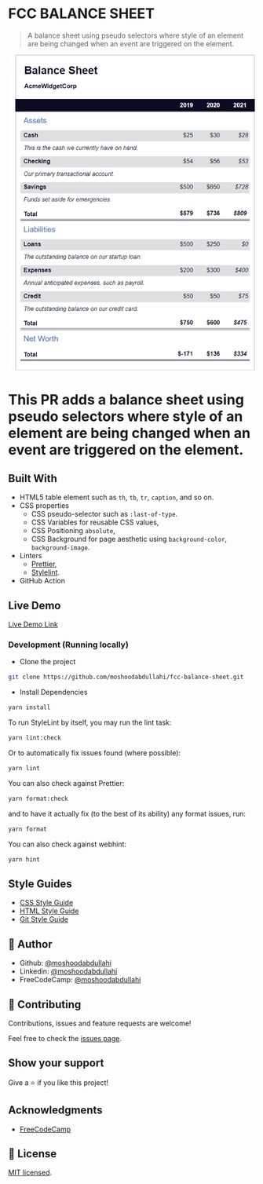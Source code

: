 # FCC BALANCE SHEET

> A balance sheet using pseudo selectors where style of an element are being changed when an event are triggered on the element.

![screenshot](fcc-balance-sheet.netlify.app_.png)

# This PR adds a balance sheet using pseudo selectors where style of an element are being changed when an event are triggered on the element.

## Built With

- HTML5 table element such as `th`, `tb`, `tr`, `caption`, and so on.
- CSS properties
  - CSS pseudo-selector such as `:last-of-type`.
  - CSS Variables for reusable CSS values,
  - CSS Positioning `absolute`,
  - CSS Background for page aesthetic using `background-color`, `background-image`.
- Linters
  - [Prettier](https://prettier.io/),
  - [Stylelint](https://stylelint.io/).
- GitHub Action

## Live Demo

[Live Demo Link](https://fcc-balance-sheet.netlify.app/)

### Development (Running locally)

- Clone the project

```bash
git clone https://github.com/moshoodabdullahi/fcc-balance-sheet.git
```

- Install Dependencies

```bash
yarn install
```

To run StyleLint by itself, you may run the lint task:

```bash
yarn lint:check
```

Or to automatically fix issues found (where possible):

```bash
yarn lint
```

You can also check against Prettier:

```bash
yarn format:check
```

and to have it actually fix (to the best of its ability) any format issues, run:

```bash
yarn format
```

You can also check against webhint:

```bash
yarn hint
```

## Style Guides

- [CSS Style Guide](http://udacity.github.io/frontend-nanodegree-styleguide/css.html)
- [HTML Style Guide](http://udacity.github.io/frontend-nanodegree-styleguide/index.html)
- [Git Style Guide](https://udacity.github.io/git-styleguide/)

## 👤 Author

- Github: [@moshoodabdullahi](https://github.com/moshoodabdullahi)
- Linkedin: [@moshoodabdullahi](https://www.linkedin.com/in/moshoodabdullahi/)
- FreeCodeCamp: [@moshoodabdullahi](https://www.freecodecamp.org/moshoodabdullahi)

## 🤝 Contributing

Contributions, issues and feature requests are welcome!

Feel free to check the [issues page](../../issues).

## Show your support

Give a ⭐️ if you like this project!

## Acknowledgments

- [FreeCodeCamp](https://www.freecodecamp.org/)

## 📝 License

[MIT licensed](./LICENSE).
